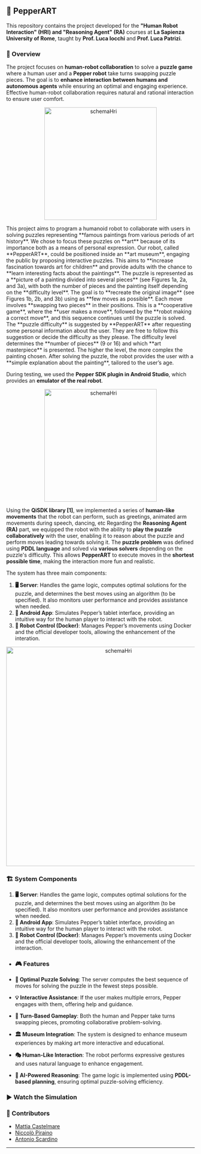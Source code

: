 ## 🤖 PepperART

This repository contains the project developed for the **"Human Robot Interaction" (HRI) and "Reasoning Agent" (RA)** courses at **La Sapienza University of Rome**, taught by **Prof. Luca Iocchi** and **Prof. Luca Patrizi**.

### 📌 Overview

The project focuses on **human-robot collaboration** to solve a **puzzle game** where a human user and a **Pepper robot** take turns swapping puzzle pieces. The goal is to **enhance interaction between humans and autonomous agents** while ensuring an optimal and engaging experience. Effective human-robot collaboration requires natural and rational interaction to ensure user comfort.
<p align="center">
  <img src="https://github.com/user-attachments/assets/37420790-cba5-4e98-9350-5adaf7401972" alt="schemaHri" width="300" height="auto">
</p>
This project aims to program a humanoid robot to collaborate with users in solving puzzles representing **famous paintings from various periods of art history**. We chose to focus these puzzles on **art** because of its importance both as a means of personal expression.
Our robot, called **PepperART**, could be positioned inside an **art museum**, engaging the public by proposing interactive puzzles. This aims to **increase fascination towards art for children** and provide adults with the chance to **learn interesting facts about the paintings**.
The puzzle is represented as a **picture of a painting divided into several pieces** (see Figures 1a, 2a, and 3a), with both the number of pieces and the painting itself depending on the **difficulty level**. The goal is to **recreate the original image** (see Figures 1b, 2b, and 3b) using as **few moves as possible**. Each move involves **swapping two pieces** in their positions.
This is a **cooperative game**, where the **user makes a move**, followed by the **robot making a correct move**, and this sequence continues until the puzzle is solved.
The **puzzle difficulty** is suggested by **PepperART** after requesting some personal information about the user. They are free to follow this suggestion or decide the difficulty as they please. The difficulty level determines the **number of pieces** (9 or 16) and which **art masterpiece** is presented. The higher the level, the more complex the painting chosen. After solving the puzzle, the robot provides the user with a **simple explanation about the painting**, tailored to the user’s age.

During testing, we used the **Pepper SDK plugin in Android Studio**, which provides an **emulator of the real robot**.
<p align="center">
  <img src="https://github.com/user-attachments/assets/e35a0832-6c42-4651-8ca2-08b3ddee4d81" alt="schemaHri" width="300" height="auto">
</p>


Using the **QiSDK library [1]**, we implemented a series of **human-like movements** that the robot can perform, such as greetings, animated arm movements during speech, dancing, etc
Regarding the **Reasoning Agent (RA)** part, we equipped the robot with the ability to **play the puzzle collaboratively** with the user, enabling it to reason about the puzzle and perform moves leading towards solving it. The **puzzle problem** was defined using **PDDL language** and solved via **various solvers** depending on the puzzle's difficulty. This allows **PepperART** to execute moves in the **shortest possible time**, making the interaction more fun and realistic.

The system has three main components:

1. **🖥️ Server**: Handles the game logic, computes optimal solutions for the puzzle, and determines the best moves using an algorithm (to be specified). It also monitors user performance and provides assistance when needed.
2. **📱 Android App**: Simulates Pepper’s tablet interface, providing an intuitive way for the human player to interact with the robot.
3. **🚀 Robot Control (Docker)**: Manages Pepper’s movements using Docker and the official developer tools, allowing the enhancement of the interation.
<p align="center">
  <img width="584" alt="schemaHri" src="https://github.com/user-attachments/assets/e233ed0b-d1cd-40a1-bed2-c14de96585ee" />
</p>

### 🏗️ System Components

1. **🖥️ Server**: Handles the game logic, computes optimal solutions for the puzzle, and determines the best moves using an algorithm (to be specified). It also monitors user performance and provides assistance when needed.
2. **📱 Android App**: Simulates Pepper’s tablet interface, providing an intuitive way for the human player to interact with the robot.
3. **🚀 Robot Control (Docker)**: Manages Pepper’s movements using Docker and the official developer tools, allowing the enhancement of the interaction.

- ### 🎮 Features

- **🧩 Optimal Puzzle Solving**: The server computes the best sequence of moves for solving the puzzle in the fewest steps possible.
- **💡 Interactive Assistance**: If the user makes multiple errors, Pepper engages with them, offering help and guidance.
- **🔄 Turn-Based Gameplay**: Both the human and Pepper take turns swapping pieces, promoting collaborative problem-solving.
- **🏛️ Museum Integration**: The system is designed to enhance museum experiences by making art more interactive and educational.
- **🎭 Human-Like Interaction**: The robot performs expressive gestures and uses natural language to enhance engagement.
- **🧠 AI-Powered Reasoning**: The game logic is implemented using **PDDL-based planning**, ensuring optimal puzzle-solving efficiency.

### ▶️ Watch the Simulation


### 👥 Contributors

-  [Mattia Castelmare](https://github.com/MattiaCastelmare)
-  [Niccolò Piraino](https://github.com/Nickes10)
-  [Antonio Scardino](https://github.com/antoscardi)

---
